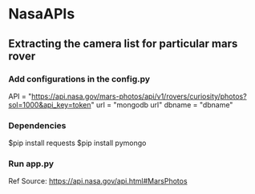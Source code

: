 # NasaAPIs

## Extracting the camera list for particular mars rover

### Add configurations in the config.py
API = "https://api.nasa.gov/mars-photos/api/v1/rovers/curiosity/photos?sol=1000&api_key=token"
url = "mongodb url"
dbname = "dbname"

### Dependencies
$pip install requests
$pip install pymongo

### Run app.py

Ref Source: https://api.nasa.gov/api.html#MarsPhotos
